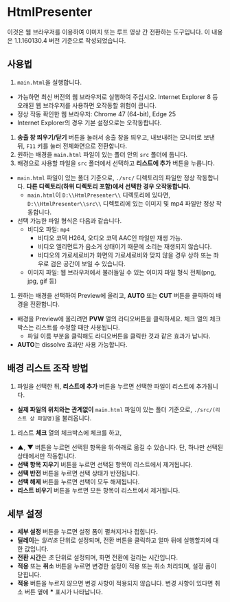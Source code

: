 # HtmlPresenter

이것은 웹 브라우저를 이용하여 이미지 또는 루프 영상 간 전환하는 도구입니다. 이 내용은 1.1.160130.4 버전 기준으로 작성되었습니다.

## 사용법
1. `main.html`을 실행합니다.
  - 가능하면 최신 버전의 웹 브라우저로 실행하여 주십시오. Internet Explorer 8 등 오래된 웹 브라우저를 사용하면 오작동할 위험이 큽니다.
  - 정상 작동 확인한 웹 브라우저: Chrome 47 (64-bit), Edge 25
  - Internet Explorer의 경우 기본 설정으로는 오작동합니다.
1. **송출 창 띄우기/닫기** 버튼을 눌러서 송출 창을 띄우고, 내보내려는 모니터로 보낸 뒤, `F11` 키를 눌러 전체화면으로 전환합니다.
1. 원하는 배경을 `main.html` 파일이 있는 폴더 안의 `src` 폴더에 둡니다.
1. 배경으로 사용할 파일을 `src` 폴더에서 선택하고 **리스트에 추가** 버튼을 누릅니다.
  - `main.html` 파일이 있는 폴더 기준으로, `./src/` 디렉토리의 파일만 정상 작동합니다. **다른 디렉토리(하위 디렉토리 포함)에서 선택한 경우 오작동합니다.**
    - `main.html`이 `D:\\HtmlPresenter\\` 디렉토리에 있다면, `D:\\HtmlPresenter\\src\\` 디렉토리에 있는 이미지 및 mp4 파일만 정상 작동합니다.
  - 선택 가능한 파일 형식은 다음과 같습니다.
    - 비디오 파일: `mp4`
      - 비디오 코덱 H264, 오디오 코덱 AAC인 파일만 재생 가능.
      - 비디오 엘리먼트가 음소거 상태이기 때문에 소리는 재생되지 않습니다.
      - 비디오의 가로세로비가 화면의 가로세로비와 맞지 않을 경우 상하 또는 좌우로 검은 공간이 보일 수 있습니다.
    - 이미지 파일: 웹 브라우저에서 불러들일 수 있는 이미지 파일 형식 전체(png, jpg, gif 등)
1. 원하는 배경을 선택하여 Preview에 올리고, **AUTO** 또는 **CUT** 버튼을 클릭하여 배경을 전환합니다.
  - 배경을 Preview에 올리려면 **PVW** 열의 라디오버튼을 클릭하세요. 체크 열의 체크박스는 리스트를 수정할 때만 사용됩니다.
    - 파일 이름 부분을 클릭해도 라디오버튼을 클릭한 것과 같은 효과가 납니다.
  - **AUTO**는 dissolve 효과만 사용 가능합니다.

## 배경 리스트 조작 방법
1. 파일을 선택한 뒤, **리스트에 추가** 버튼을 누르면 선택한 파일이 리스트에 추가됩니다.
  - **실제 파일의 위치와는 관계없이** `main.html` 파일이 있는 폴더 기준으로, `./src/(리스트 상 파일명)`을 불러옵니다.
1. 리스트 **체크** 열의 체크박스에 체크를 하고,
  - **▲**, **▼** 버튼을 누르면 선택된 항목을 위·아래로 옮길 수 있습니다. 단, 하나만 선택된 상태에서만 작동합니다.
  - **선택 항목 지우기** 버튼을 누르면 선택된 항목이 리스트에서 제거됩니다.
  - **선택 반전** 버튼을 누르면 선택 상태가 반전됩니다.
  - **선택 해제** 버튼을 누르면 선택이 모두 해제됩니다.
  - **리스트 비우기** 버튼을 누르면 모든 항목이 리스트에서 제거됩니다.

## 세부 설정
- **세부 설정** 버튼을 누르면 설정 폼이 펼쳐지거나 접힙니다.
- **딜레이**는 *밀리초* 단위로 설정되며, 전환 버튼을 클릭하고 얼마 뒤에 실행할지에 대한 값입니다.
- **전환 시간**은 *초* 단위로 설정되며, 화면 전환에 걸리는 시간입니다.
- **적용** 또는 **취소** 버튼을 누르면 변경한 설정이 적용 또는 취소 처리되며, 설정 폼이 닫힙니다.
- **적용** 버튼을 누르지 않으면 변경 사항이 적용되지 않습니다. 변경 사항이 있다면 취소 버튼 옆에 **\*** 표시가 나타납니다.

